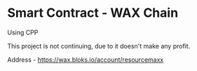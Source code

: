 # Smart Contract - WAX Chain

Using CPP

This project is not continuing, due to it doesn't make any profit.

Address - https://wax.bloks.io/account/resourcemaxx
